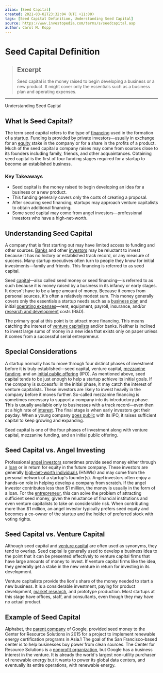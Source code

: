 ```yaml
---
alias: [Seed Capital]
created: 2021-03-02T23:32:04 (UTC +11:00)
tags: [Seed Capital Definition, Understanding Seed Capital]
source: https://www.investopedia.com/terms/s/seedcapital.asp
author: Carol M. Kopp
---
```


# Seed Capital Definition

> ## Excerpt
> Seed capital is the money raised to begin developing a business or a new product. It might cover only the essentials such as a business plan and operating expenses.

---

Understanding Seed Capital
## What Is Seed Capital?

The term seed capital refers to the type of [financing](https://www.investopedia.com/terms/f/financing.asp) used in the formation of a [startup](https://www.investopedia.com/terms/s/startup.asp). Funding is provided by private investors—usually in exchange for an [equity](https://www.investopedia.com/terms/e/equity.asp) stake in the company or for a share in the profits of a product. Much of the seed capital a company raises may come from sources close to its founders including family, friends, and other acquaintances. Obtaining seed capital is the first of four funding stages required for a startup to become an established business.

### Key Takeaways

-   Seed capital is the money raised to begin developing an idea for a business or a new product.
-   This funding generally covers only the costs of creating a proposal.
-   After securing seed financing, startups may approach venture capitalists to obtain additional financing.
-   Some seed capital may come from angel investors—professional investors who have a high-net-worth.

## Understanding Seed Capital

A company that is first starting out may have limited access to funding and other sources. [Banks](https://www.investopedia.com/terms/b/bank.asp) and other [investors](https://www.investopedia.com/terms/i/investor.asp) may be reluctant to invest because it has no history or established track record, or any measure of success. Many startup executives often turn to people they know for initial investments—family and friends. This financing is referred to as seed capital.

Seed [capital](https://www.investopedia.com/terms/c/capital.asp)—also called seed money or seed financing—is referred to as such because it is money raised by a business in its infancy or early stages. It doesn't have to be a large amount of money. Because it comes from personal sources, it's often a relatively modest sum. This money generally covers only the essentials a startup needs such as a [business plan](https://www.investopedia.com/terms/b/business-plan.asp) and initial [operating expenses](https://www.investopedia.com/terms/o/operating_expense.asp)—rent, equipment, payroll, insurance, and/or [research and development](https://www.investopedia.com/terms/r/randd.asp) costs (R&D).

The primary goal at this point is to attract more financing. This means catching the interest of [venture capitalists](https://www.investopedia.com/terms/v/venturecapitalist.asp) and/or banks. Neither is inclined to invest large sums of money in a new idea that exists only on paper unless it comes from a successful serial entrepreneur.

## Special Considerations

A startup normally has to move through four distinct phases of investment before it is truly established—seed capital, venture capital, [mezzanine funding](https://www.investopedia.com/terms/m/mezzaninefinancing.asp), and an [initial public offering](https://www.investopedia.com/terms/i/ipo.asp) (IPO). As mentioned above, seed capital tends to be just enough to help a startup achieve its initial goals. If the company is successful in the initial phase, it may catch the interest of venture capitalists. These investors are likely to invest heavily in the company before it moves further. So-called mezzanine financing is sometimes necessary to support a company into its introductory phase. This is usually available only to businesses with a track record—even then at a high rate of [interest](https://www.investopedia.com/terms/i/interest.asp). The final stage is when early investors get their payday. When a young company [goes public](https://www.investopedia.com/terms/g/goingpublic.asp) with its IPO, it raises sufficient capital to keep growing and expanding.

Seed capital is one of the four phases of investment along with venture capital, mezzanine funding, and an initial public offering.

## Seed Capital vs. Angel Investing

Professional [angel investors](https://www.investopedia.com/terms/a/angelinvestor.asp) sometimes provide seed money either through a [loan](https://www.investopedia.com/terms/l/loan.asp) or in return for equity in the future company. These investors are generally [high-net-worth individuals](https://www.investopedia.com/terms/h/hnwi.asp) (HNWIs) and may come from the personal network of a startup's founder(s). Angel investors often enjoy a hands-on role in helping develop a company from scratch. If the angel investor contributes less than $1 million, the money is usually in the form of a loan. For the [entrepreneur](https://www.investopedia.com/terms/e/entrepreneur.asp), this can solve the problem of attracting sufficient seed money, given the reluctance of financial institutions and even venture capitalists to take on considerable risk. When contributing more than $1 million, an angel investor typically prefers seed equity and becomes a co-owner of the startup and the holder of preferred stock with voting rights.

## Seed Capital vs. Venture Capital

Although seed capital and [venture capital](https://www.investopedia.com/terms/v/venturecapital.asp) are often used as synonyms, they tend to overlap. Seed capital is generally used to develop a business idea to the point that it can be presented effectively to venture capital firms that have large amounts of money to invest. If venture capital firms like the idea, they generally get a stake in the new venture in return for investing in its development.

Venture capitalists provide the lion's share of the money needed to start a new business. It is a considerable investment, paying for product development, [market research](https://www.investopedia.com/terms/m/market-research.asp), and prototype production. Most startups at this stage have offices, staff, and consultants, even though they may have no actual product.

## Example of Seed Capital

Alphabet, the [parent company](https://www.investopedia.com/terms/p/parentcompany.asp) of Google, provided seed money to the Center for Resource Solutions in 2015 for a project to implement renewable energy certification programs in Asia.1 The goal of the San Francisco-based center is to help businesses buy power from clean sources. The Center for Resource Solutions is a [nonprofit organization](https://www.investopedia.com/terms/n/non-profitorganization.asp), but Google has a business interest in the venture. It is already the world's largest non-utility purchaser of renewable energy but it wants to power its global data centers, and eventually its entire operations, with renewable energy.
